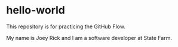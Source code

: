 # hello-world
This repository is for practicing the GitHub Flow.

My name is Joey Rick and I am a software developer at State Farm.
